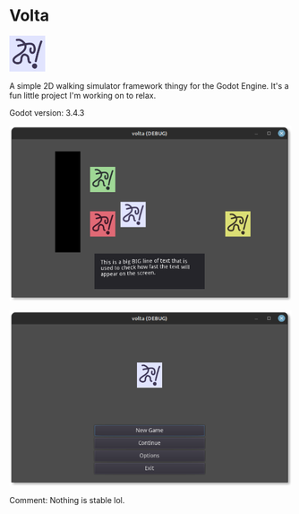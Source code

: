 # Volta

![icon](icon.png)

A simple 2D walking simulator framework thingy for the Godot Engine.
It's a fun little project I'm working on to relax.

Godot version: 3.4.3

![state](https://raw.githubusercontent.com/AlexandrosKap/volta-pictures/main/state1.png)

![state](https://raw.githubusercontent.com/AlexandrosKap/volta-pictures/main/state2.png)

Comment: Nothing is stable lol.
